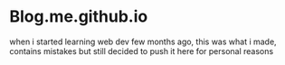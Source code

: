 # Blog.me.github.io
when i started learning web dev few months ago, this was what i made, contains mistakes but still decided to push it here for personal reasons
